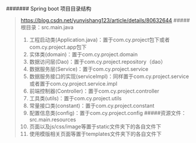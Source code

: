 ####### Spring boot 项目目录结构
> https://blog.csdn.net/yunyishang123/article/details/80632644
>#####根目录：src.main.java
>1. 工程启动类(Application.java)：置于com.cy.project包下或者com.cy.project.app包下  
>2. 实体类(domain)：置于com.cy.project.domain
>3. 数据访问层(Dao)：置于com.cy.project.repository（dao）
>4. 数据服务层(Service)：置于com.cy.project.service
>5. 数据服务接口的实现(serviceImpl)：同样置于com.cy.project.service或者置于com.cy.project.service.impl  
>6. 前端控制器(Controller)：置于com.cy.project.controller
>7. 工具类(utils)：置于com.cy.project.utils
>8. 常量接口类(constant)：置于com.cy.project.constant  
>9. 配置信息类(config)：置于com.cy.project.config
>#####资源文件：src.main.resources
>1. 页面以及js/css/image等置于static文件夹下的各自文件下  
>2. 使用模版相关页面等置于templates文件夹下的各自文件下